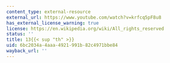 ```yaml
---
content_type: external-resource
external_url: https://www.youtube.com/watch?v=krfcq5pF8u8
has_external_license_warning: true
license: https://en.wikipedia.org/wiki/All_rights_reserved
status: ''
title: 13{{< sup "th" >}}
uid: 6bc2034a-4aaa-4921-991b-82c4971bbe84
wayback_url: ''
---
```

